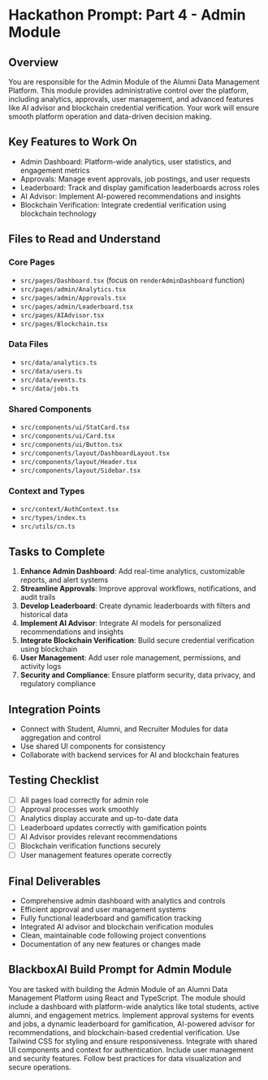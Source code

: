# Hackathon Prompt: Part 4 - Admin Module

## Overview
You are responsible for the Admin Module of the Alumni Data Management Platform. This module provides administrative control over the platform, including analytics, approvals, user management, and advanced features like AI advisor and blockchain credential verification. Your work will ensure smooth platform operation and data-driven decision making.

## Key Features to Work On
- Admin Dashboard: Platform-wide analytics, user statistics, and engagement metrics
- Approvals: Manage event approvals, job postings, and user requests
- Leaderboard: Track and display gamification leaderboards across roles
- AI Advisor: Implement AI-powered recommendations and insights
- Blockchain Verification: Integrate credential verification using blockchain technology

## Files to Read and Understand
### Core Pages
- `src/pages/Dashboard.tsx` (focus on `renderAdminDashboard` function)
- `src/pages/admin/Analytics.tsx`
- `src/pages/admin/Approvals.tsx`
- `src/pages/admin/Leaderboard.tsx`
- `src/pages/AIAdvisor.tsx`
- `src/pages/Blockchain.tsx`

### Data Files
- `src/data/analytics.ts`
- `src/data/users.ts`
- `src/data/events.ts`
- `src/data/jobs.ts`

### Shared Components
- `src/components/ui/StatCard.tsx`
- `src/components/ui/Card.tsx`
- `src/components/ui/Button.tsx`
- `src/components/layout/DashboardLayout.tsx`
- `src/components/layout/Header.tsx`
- `src/components/layout/Sidebar.tsx`

### Context and Types
- `src/context/AuthContext.tsx`
- `src/types/index.ts`
- `src/utils/cn.ts`

## Tasks to Complete
1. **Enhance Admin Dashboard**: Add real-time analytics, customizable reports, and alert systems
2. **Streamline Approvals**: Improve approval workflows, notifications, and audit trails
3. **Develop Leaderboard**: Create dynamic leaderboards with filters and historical data
4. **Implement AI Advisor**: Integrate AI models for personalized recommendations and insights
5. **Integrate Blockchain Verification**: Build secure credential verification using blockchain
6. **User Management**: Add user role management, permissions, and activity logs
7. **Security and Compliance**: Ensure platform security, data privacy, and regulatory compliance

## Integration Points
- Connect with Student, Alumni, and Recruiter Modules for data aggregation and control
- Use shared UI components for consistency
- Collaborate with backend services for AI and blockchain features

## Testing Checklist
- [ ] All pages load correctly for admin role
- [ ] Approval processes work smoothly
- [ ] Analytics display accurate and up-to-date data
- [ ] Leaderboard updates correctly with gamification points
- [ ] AI Advisor provides relevant recommendations
- [ ] Blockchain verification functions securely
- [ ] User management features operate correctly

## Final Deliverables
- Comprehensive admin dashboard with analytics and controls
- Efficient approval and user management systems
- Fully functional leaderboard and gamification tracking
- Integrated AI advisor and blockchain verification modules
- Clean, maintainable code following project conventions
- Documentation of any new features or changes made

## BlackboxAI Build Prompt for Admin Module
You are tasked with building the Admin Module of an Alumni Data Management Platform using React and TypeScript. The module should include a dashboard with platform-wide analytics like total students, active alumni, and engagement metrics. Implement approval systems for events and jobs, a dynamic leaderboard for gamification, AI-powered advisor for recommendations, and blockchain-based credential verification. Use Tailwind CSS for styling and ensure responsiveness. Integrate with shared UI components and context for authentication. Include user management and security features. Follow best practices for data visualization and secure operations.
